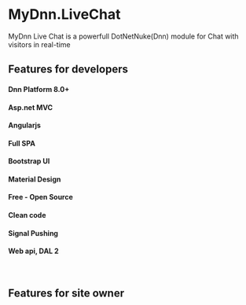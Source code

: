 # MyDnn.LiveChat
MyDnn Live Chat is a powerfull DotNetNuke(Dnn) module for Chat with visitors in real-time
<br>
<h2>Features for developers</h2>
<h4>Dnn Platform 8.0+</h4> 
<h4>Asp.net MVC</h4> 
<h4>Angularjs</h4>
<h4>Full SPA</h4>
<h4>Bootstrap UI</h4>
<h4>Material Design</h4>
<h4>Free - Open Source</h4>
<h4>Clean code</h4>
<h4>Signal Pushing</h4>
<h4>Web api, DAL 2</h4>

<br>

<h2>Features for site owner</h2>

